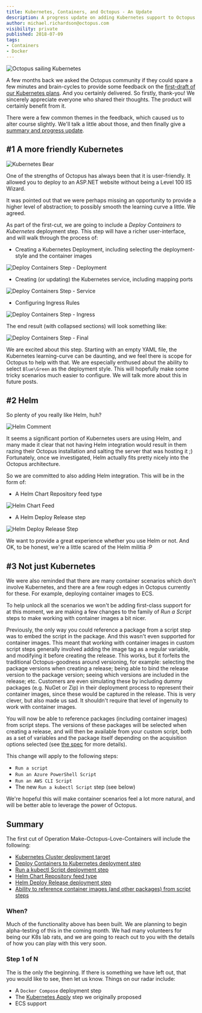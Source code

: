 ```yaml
---
title: Kubernetes, Containers, and Octopus - An Update 
description: A progress update on adding Kubernetes support to Octopus  
author: michael.richardson@octopus.com
visibility: private
published: 2018-07-09
tags:
- Containers
- Docker
---
```


![Octopus sailing Kubernetes](blogimage-kubernetes-containers-update.png "width=500")

A few months back we asked the Octopus community if they could spare a few minutes and brain-cycles to provide some feedback on the [first-draft of our Kubernetes plans](https://octopus.com/blog/kubernetes-rfc).  And you certainly delivered.  So firstly, thank-you!  We sincerely appreciate everyone who shared their thoughts.  The product will certainly benefit from it. 

There were a few common themes in the feedback, which caused us to alter course slightly.  We'll talk a little about those, and then finally give a [summary and progress update](#summary).


## #1 A more friendly Kubernetes

![Kubernetes Bear](k8s-bear.png)

One of the strengths of Octopus has always been that it is user-friendly.  It allowed you to deploy to an ASP.NET website without being a Level 100 IIS Wizard. 

It was pointed out that we were perhaps missing an opportunity to provide a higher level of abstraction; to possibly smooth the learning curve a little. We agreed. 

As part of the first-cut, we are going to include a _Deploy Containers to Kubernetes_ deployment step.  This step will have a richer user-interface, and will walk through the process of:  

- Creating a Kubernetes Deployment, including selecting the deployment-style and the container images 

![Deploy Containers Step - Deployment](deploy-containers-deployment.png "width=500")

- Creating (or updating) the Kubernetes service, including mapping ports

![Deploy Containers Step - Service](deploy-containers-service.png "width=500")

- Configuring Ingress Rules

![Deploy Containers Step - Ingress](deploy-containers-ingress.png "width=500")

The end result (with collapsed sections) will look something like:

![Deploy Containers Step - Final](k8s-deploy-containers-step.png "width=500")


We are excited about this step.  Starting with an empty YAML file, the Kubernetes learning-curve can be daunting, and we feel there is scope for Octopus to help with that. 
We are especially enthused about the ability to select `Blue\Green` as the deployment style.  This will hopefully make some tricky scenarios much easier to configure.  We will talk more about this in future posts. 

## #2 Helm 

So plenty of you really like Helm, huh?  

![Helm Comment](helm-comment.png)

It seems a significant portion of Kubernetes users are using Helm, and many made it clear that not having Helm integration would result in them razing their Octopus installation and salting the server that was hosting it ;)  Fortunately, once we investigated, Helm actually fits pretty nicely into the Octopus architecture. 

So we are committed to also adding Helm integration. This will be in the form of:

- A Helm Chart Repository feed type

![Helm Chart Feed](helm-chart-repository-feed-type.png "width=500")

- A Helm Deploy Release step 

![Helm Deploy Release Step](helm-deploy-release-step.png "width=500")

We want to provide a great experience whether you use Helm or not. And OK, to be honest, we're a little scared of the Helm militia :P   

## #3 Not just Kubernetes

We were also reminded that there are many container scenarios which don't involve Kubernetes, and there are a few rough edges in Octopus currently for these. For example, deploying container images to ECS. 

To help unlock all the scenarios we won't be adding first-class support for at this moment, we are making a few changes to the family of _Run a Script_ steps to make working with container images a bit nicer. 

Previously, the only way you could reference a package from a script step was to embed the script in the package.  And this wasn't even supported for container images. This meant that working with container images in custom script steps generally involved adding the image tag as a regular variable, and modifying it before creating the release. This works, but it forfeits the traditional Octopus-goodness around versioning, for example: selecting the package versions when creating a release; being able to bind the release version to the package version; seeing which versions are included in the release; etc. Customers are even simulating these by including dummy packages (e.g. NuGet or Zip) in their deployment process to represent their container images, since these would be captured in the release. This is very clever, but also made us sad. It shouldn't require that level of ingenuity to work with container images. 

You will now be able to reference packages (including container images) from script steps. The versions of these packages will be selected when creating a release, and will then be available from your custom script, both as a set of variables and the package itself depending on the acquisition options selected (see [the spec](https://github.com/OctopusDeploy/Specs/blob/master/Script-Step-Packages/index.md) for more details). 

This change will apply to the following steps:
- `Run a script` 
- `Run an Azure PowerShell Script` 
- `Run an AWS CLI Script` 
- The new `Run a kubectl Script` step (see below)

We're hopeful this will make container scenarios feel a lot more natural, and will be better able to leverage the power of Octopus. 

## Summary

The first cut of Operation Make-Octopus-Love-Containers will include the following:

- [Kubernetes Cluster deployment target](https://github.com/OctopusDeploy/Specs/blob/master/Kubernetes/index.md#kubernetes-cluster-target)
- [Deploy Containers to Kubernetes deployment step](https://github.com/OctopusDeploy/Specs/blob/master/Kubernetes/index.md#deploy-containers-to-kubernetes-step) 
- [Run a kubectl Script deployment step](https://github.com/OctopusDeploy/Specs/blob/master/Kubernetes/index.md#run-a-kubernetes-script-step) 
- [Helm Chart Repository feed type](https://github.com/OctopusDeploy/Specs/blob/master/Kubernetes/helm.md#helm-chart-feed)
- [Helm Deploy Release deployment step](https://github.com/OctopusDeploy/Specs/blob/master/Kubernetes/helm.md#helm-deploy-release-step)
- [Ability to reference container images (and other packages) from script steps](https://github.com/OctopusDeploy/Specs/blob/master/Script-Step-Packages/index.md)

### When?

Much of the functionality above has been built. We are planning to begin alpha-testing of this in the coming month.  We had many volunteers for being our K8s lab rats, and we are going to reach out to you with the details of how you can play with this very soon.  

### Step 1 of N 

The is the only the beginning.  If there is something we have left out, that you would like to see, then let us know. Things on our radar include:

- A `Docker Compose` deployment step
- The [Kubernetes Apply](https://github.com/OctopusDeploy/Specs/blob/master/Kubernetes/index.md#apply-a-kubernetes-template-step) step we originally proposed 
- ECS support 

